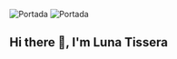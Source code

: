 ![Portada](https://github.com/Lunatiss/img.git/f0d4f228-5c90-4448-b31a-0bc2eb41c855.jpg)
![Portada](https://raw.githubusercontent.com/Lunatiss/img/main/imagen.f0d4f228-5c90-4448-b31a-0bc2eb41c855.jpg)
## Hi there 👋, I'm Luna Tissera

<!--
**Lunatiss/Lunatiss** is a ✨ _special_ ✨ repository because its `README.md` (this file) appears on your GitHub profile.

Here are some ideas to get you started:

- 🔭 I’m currently working on ...
- 🌱 I’m currently learning ...
- 👯 I’m looking to collaborate on ...
- 🤔 I’m looking for help with ...
- 💬 Ask me about ...
- 📫 How to reach me: ...
- 😄 Pronouns: ...
- ⚡ Fun fact: ...
-->
